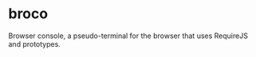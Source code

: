 broco
=====

Browser console, a pseudo-terminal for the browser that uses RequireJS and prototypes.
